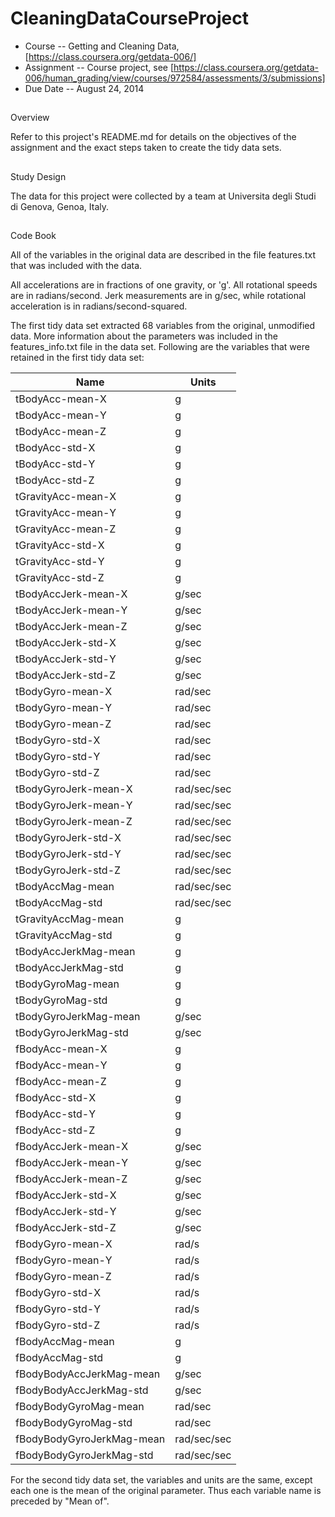 CleaningDataCourseProject
=========================

* Course --
Getting
and
Cleaning
Data,
[https://class.coursera.org/getdata-006/]
* Assignment --	Course
project,
see [https://class.coursera.org/getdata-006/human_grading/view/courses/972584/assessments/3/submissions]
* Due
Date -- August
24,
2014

##
Overview

Refer
to
this
project's
README.md
for
details
on
the
objectives
of
the
assignment
and
the
exact
steps
taken
to
create
the
tidy
data
sets.

##
Study
Design

The
data
for
this
project
were
collected
by
a
team
at
Universita
degli
Studi
di
Genova,
Genoa,
Italy.

##
Code
Book

All
of
the
variables
in
the
original
data
are
described
in
the
file
features.txt
that
was
included
with
the
data.

All
accelerations
are
in
fractions
of
one
gravity,
or
'g'.
All
rotational
speeds
are
in
radians/second.
Jerk
measurements
are
in
g/sec,
while
rotational
acceleration
is
in
radians/second-squared.

The
first
tidy
data
set
extracted
68
variables
from
the
original,
unmodified
data.
More information about the parameters was included in the features_info.txt file in the data set. Following
are
the
variables that were retained in the first tidy data set:

Name				|	Units
------------------- | ---------
tBodyAcc-mean-X		|	g
|tBodyAcc-mean-Y	|	g
|tBodyAcc-mean-Z	|	g
|tBodyAcc-std-X		|	g
|tBodyAcc-std-Y		|	g
|tBodyAcc-std-Z		|	g
|tGravityAcc-mean-X |  g
|tGravityAcc-mean-Y |  g
|tGravityAcc-mean-Z |  g
|tGravityAcc-std-X  |  g
|tGravityAcc-std-Y  |  g
|tGravityAcc-std-Z  |  g
|tBodyAccJerk-mean-X |  g/sec
|tBodyAccJerk-mean-Y |  g/sec
|tBodyAccJerk-mean-Z |  g/sec
|tBodyAccJerk-std-X |  g/sec
|tBodyAccJerk-std-Y |  g/sec
|tBodyAccJerk-std-Z |  g/sec
|tBodyGyro-mean-X   | rad/sec
|tBodyGyro-mean-Y   | rad/sec
|tBodyGyro-mean-Z   | rad/sec
|tBodyGyro-std-X   | rad/sec
|tBodyGyro-std-Y   | rad/sec
|tBodyGyro-std-Z   | rad/sec
|tBodyGyroJerk-mean-X    | rad/sec/sec
|tBodyGyroJerk-mean-Y  | rad/sec/sec
|tBodyGyroJerk-mean-Z  | rad/sec/sec
|tBodyGyroJerk-std-X  | rad/sec/sec
|tBodyGyroJerk-std-Y  | rad/sec/sec
|tBodyGyroJerk-std-Z  | rad/sec/sec
|tBodyAccMag-mean  | rad/sec/sec
|tBodyAccMag-std  | rad/sec/sec
|tGravityAccMag-mean | g
|tGravityAccMag-std | g
|tBodyAccJerkMag-mean | g
|tBodyAccJerkMag-std | g
|tBodyGyroMag-mean | g
|tBodyGyroMag-std | g
|tBodyGyroJerkMag-mean | g/sec
|tBodyGyroJerkMag-std | g/sec
|fBodyAcc-mean-X | g
|fBodyAcc-mean-Y | g
|fBodyAcc-mean-Z | g
|fBodyAcc-std-X | g
|fBodyAcc-std-Y | g
|fBodyAcc-std-Z | g
|fBodyAccJerk-mean-X | g/sec
|fBodyAccJerk-mean-Y | g/sec
|fBodyAccJerk-mean-Z | g/sec
|fBodyAccJerk-std-X | g/sec
|fBodyAccJerk-std-Y | g/sec
|fBodyAccJerk-std-Z | g/sec
|fBodyGyro-mean-X | rad/s
|fBodyGyro-mean-Y | rad/s
|fBodyGyro-mean-Z | rad/s
|fBodyGyro-std-X | rad/s
|fBodyGyro-std-Y | rad/s
|fBodyGyro-std-Z | rad/s
|fBodyAccMag-mean | g
|fBodyAccMag-std | g
|fBodyBodyAccJerkMag-mean | g/sec
|fBodyBodyAccJerkMag-std | g/sec
|fBodyBodyGyroMag-mean | rad/sec
|fBodyBodyGyroMag-std | rad/sec
|fBodyBodyGyroJerkMag-mean | rad/sec/sec
|fBodyBodyGyroJerkMag-std  | rad/sec/sec

For the second tidy data set, the variables and units are the same, except each one is the mean of the original parameter. Thus each variable name is preceded by "Mean of".
